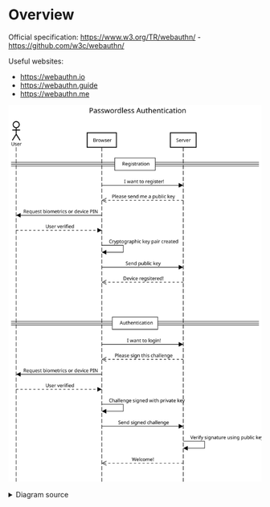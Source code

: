 Overview
========

Official specification: https://www.w3.org/TR/webauthn/ - https://github.com/w3c/webauthn/

Useful websites:

- https://webauthn.io
- https://webauthn.guide
- https://webauthn.me


![Overview diagram](overview.svg)

<details>
  <summary>Diagram source</summary>

https://sequencediagram.org/

```
title Passwordless Authentication

actor User

==Registration==

Browser->Server: I want to register!
Browser<<--Server: Please send me a public key
Browser->User: Request biometrics or device PIN
User-->Browser: User verified
Browser->Browser: Cryptographic key pair created
Browser->Server: Send public key
Browser<<--Server: Device regsitered!

space
space

==Authentication==

Browser->Server: I want to login!
Browser<<--Server: Please sign this challenge
Browser->User: Request biometrics or device PIN
User-->Browser: User verified
Browser->Browser: Challenge signed with private key
Browser->Server: Send signed challenge
Server->Server: Verify signature using public key
Browser<<--Server: Welcome!
```

</details>
